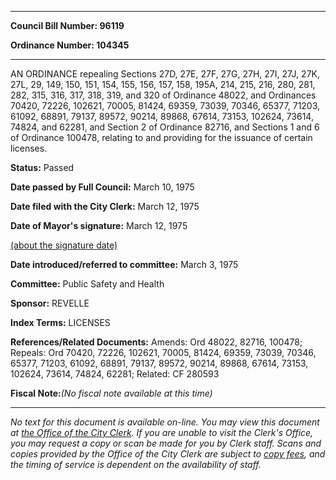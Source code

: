 

********

**Council Bill Number: 96119**
   
**Ordinance Number: 104345**
********

 AN ORDINANCE repealing Sections 27D, 27E, 27F, 27G, 27H, 27I, 27J, 27K, 27L, 29, 149, 150, 151, 154, 155, 156, 157, 158, 195A, 214, 215, 216, 280, 281, 282, 315, 316, 317, 318, 319, and 320 of Ordinance 48022, and Ordinances 70420, 72226, 102621, 70005, 81424, 69359, 73039, 70346, 65377, 71203, 61092, 68891, 79137, 89572, 90214, 89868, 67614, 73153, 102624, 73614, 74824, and 62281, and Section 2 of Ordinance 82716, and Sections 1 and 6 of Ordinance 100478, relating to and providing for the issuance of certain licenses.

**Status:** Passed
   
**Date passed by Full Council:** March 10, 1975
   
**Date filed with the City Clerk:** March 12, 1975
   
**Date of Mayor's signature:** March 12, 1975
   
[(about the signature date)](/~public/approvaldate.htm)
   
   
   
**Date introduced/referred to committee:** March 3, 1975
   
**Committee:** Public Safety and Health
   
**Sponsor:** REVELLE
   
   
**Index Terms:** LICENSES

**References/Related Documents:** Amends: Ord 48022, 82716, 100478; Repeals: Ord 70420, 72226, 102621, 70005, 81424, 69359, 73039, 70346, 65377, 71203, 61092, 68891, 79137, 89572, 90214, 89868, 67614, 73153, 102624, 73614, 74824, 62281; Related: CF 280593

**Fiscal Note:**_(No fiscal note available at this time)_
********

_No text for this document is available on-line. You may view this document at [the Office of the City Clerk](http://www.seattle.gov/leg/clerk/contactUs.htm). If you are unable to visit the Clerk's Office, you may request a copy or scan be made for you by Clerk staff. Scans and copies provided by the Office of the City Clerk are subject to [copy fees](http://clerk.seattle.gov/~public/clerkfees.htm), and the timing of service is dependent on the availability of staff._

